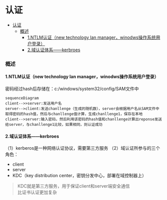 # 认证

<!-- @import "[TOC]" {cmd="toc" depthFrom=1 depthTo=6 orderedList=false} -->
<!-- code_chunk_output -->

- [认证](#认证)
    - [概述](#概述)
      - [1.NTLM认证（new technology lan manager，winodws操作系统用户登录）](#1ntlm认证new-technology-lan-managerwinodws操作系统用户登录)
      - [2.域认证体系——kerbroes](#2域认证体系kerbroes)

<!-- /code_chunk_output -->

### 概述

#### 1.NTLM认证（new technology lan manager，winodws操作系统用户登录）
密码经过hash后存储在：c:/windows/system32/config/SAM文件中
```mermaid
sequenceDiagram
client-->>server:发送用户名
server-->client:发送chanllenge（生成的随机数），server会根据用户名从SAM文件中取得密码的hash值，然后与chanllenge值计算，生成chanllenge1，保存在本地
client-->server:输入密码，然后利用该密码的hash值和chanllenge计算出reponse发送给server，与chanllenge1比较，如果相同，则认证成功
```
#### 2.域认证体系——kerbroes
（1）kerberos是一种网络认证协议，需要第三方服务
（2）域认证所参与的三个角色：
  * client
  * server
  * KDC（key distribution center，密钥分发中心，部署在域控制器上）
> KDC就是第三方服务，用于保证client和server端安全通信  
> 比证书认证更加复杂  
